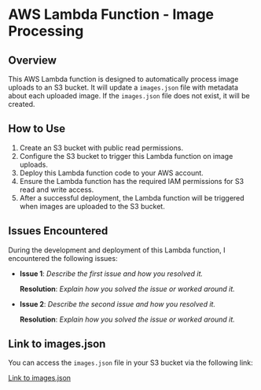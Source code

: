 # AWS Lambda Function - Image Processing

## Overview

This AWS Lambda function is designed to automatically process image uploads to an S3 bucket. It will update a `images.json` file with metadata about each uploaded image. If the `images.json` file does not exist, it will be created.

## How to Use

1. Create an S3 bucket with public read permissions.
2. Configure the S3 bucket to trigger this Lambda function on image uploads.
3. Deploy this Lambda function code to your AWS account.
4. Ensure the Lambda function has the required IAM permissions for S3 read and write access.
5. After a successful deployment, the Lambda function will be triggered when images are uploaded to the S3 bucket.

## Issues Encountered

During the development and deployment of this Lambda function, I encountered the following issues:

- **Issue 1**: _Describe the first issue and how you resolved it._

  **Resolution**: _Explain how you solved the issue or worked around it._

- **Issue 2**: _Describe the second issue and how you resolved it._

  **Resolution**: _Explain how you solved the issue or worked around it._

## Link to images.json

You can access the `images.json` file in your S3 bucket via the following link:

[Link to images.json](https://s3-lambda-adnan.s3.us-west-2.amazonaws.com/images.json?response-content-disposition=inline&X-Amz-Security-Token=IQoJb3JpZ2luX2VjEGkaCXVzLXdlc3QtMiJHMEUCIFxs57FKr%2BV96%2BO1dRnnXXyfWIoud4%2FmPXDocA3KcvPGAiEAtYUUmITsruQ0wSYL6bpj6bNZrys%2B9YjvT0D0qiXTKFMq7QIIgv%2F%2F%2F%2F%2F%2F%2F%2F%2F%2FARAAGgw0MDI2MzMzOTM4MDMiDDObBwOfrt1U4gTu2irBAqrtMgd2WO7cRVflsMaZulqrjj%2BiGCtn8%2BTjWVO%2FFBSEOZars8zAXK9NDrjUTAZP0bU6U6kaNWeKxHGRF%2FYk0jZnrBhHPz6hnvmLCNpEgd0WMbytUwkPQ9oWcCE3XQ68gx7nhm3hCoflXbxhrhymhE%2F1bgPrD%2FTo2U3f31BDQ748orNKsbop11TtfKJJDBflgcOa8%2B4lDml5uzS%2BtmYK4gJ5yjy2Twh3k7nv3%2BRRhO27euNx5Ado4wWePJSuHw9y4%2Fmetxlv9%2FtmiM7am5OqWNfnFQN4NLOReP5065hAKV3LudKHCKFFgF8Vj4YwMa6Vy8kKNg3Zt2DC42YuX2cenQ264ri31GdBg%2Fp%2B9iqNNvuOcGApwAtVnumFONB%2B5AD5FoN3BixNEUlbNBSuvNqkLTqQTPm7H8btAyqZ26%2FXs1mIgDCur7epBjqzAtiwdVj%2Fkd1xTDqAAKEQ5Zj%2FjcbKoyM4QrgDiEDlY1LTuOICxMfGojiNEudmph17uwaw4l6aicKDp3IbRhIFCP%2By%2FNISq4uQWrhlubgBLGAWTd7AJp%2B8SRBqyQAqwylSwi9WTK50AFzq9QncqturynZvWBJhhEeVgRo604zw%2BupFwgZ142EzJKKyGzA9hLuge0xAsUEYb7c2cqybBITETKxy%2FAQjGZ1s5W%2FNNB%2Fnk6WrJk34dQ%2Bim7NDMGN5R%2Fpf5VG2GjFJ5%2BJeZWEaJYj%2B4JPfhoeKLb%2FFGum1%2B6tmGUOdlXqy%2FgMU0JBcdkcc5H3kLmdZSTYHQhB3FMbvrzWThreNIA%2Bq7R%2FPJTbr8qVLEwPA59MyUoqI70a2B3zYrICpxHXLw93AY1bGbKK36Mnxr16G31g%3D&X-Amz-Algorithm=AWS4-HMAC-SHA256&X-Amz-Date=20231017T004811Z&X-Amz-SignedHeaders=host&X-Amz-Expires=300&X-Amz-Credential=ASIAV3PWSA2F6E4KOZUJ%2F20231017%2Fus-west-2%2Fs3%2Faws4_request&X-Amz-Signature=b507dda11070d0f86b00aa72f27ba3a18a8df75f8365861fa855978803ca5552)
